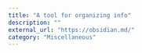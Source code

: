 ```yaml
---
title: "A tool for organizing info"
description: ""
external_url: "https://obsidian.md/"
category: "Miscellaneous"
---
```

